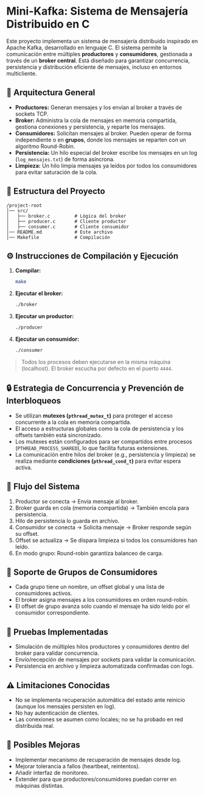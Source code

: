 # Mini-Kafka: Sistema de Mensajería Distribuido en C

Este proyecto implementa un sistema de mensajería distribuido inspirado en Apache Kafka, desarrollado en lenguaje C. El sistema permite la comunicación entre múltiples **productores** y **consumidores**, gestionada a través de un **broker central**. Está diseñado para garantizar concurrencia, persistencia y distribución eficiente de mensajes, incluso en entornos multicliente.

## 🧱 Arquitectura General

- **Productores:** Generan mensajes y los envían al broker a través de sockets TCP.
- **Broker:** Administra la cola de mensajes en memoria compartida, gestiona conexiones y persistencia, y reparte los mensajes.
- **Consumidores:** Solicitan mensajes al broker. Pueden operar de forma independiente o en **grupos**, donde los mensajes se reparten con un algoritmo Round-Robin.
- **Persistencia:** Un hilo especial del broker escribe los mensajes en un log (`log_mensajes.txt`) de forma asíncrona.
- **Limpieza:** Un hilo limpia mensajes ya leídos por todos los consumidores para evitar saturación de la cola.

## 📁 Estructura del Proyecto

```
/project-root
│── src/
│   ├── broker.c         # Lógica del broker
│   ├── producer.c       # Cliente productor
│   ├── consumer.c       # Cliente consumidor
│── README.md            # Este archivo
│── Makefile             # Compilación
```

## ⚙️ Instrucciones de Compilación y Ejecución

1. **Compilar:**
   ```bash
   make
   ```

2. **Ejecutar el broker:**
   ```bash
   ./broker
   ```

3. **Ejecutar un productor:**
   ```bash
   ./producer
   ```

4. **Ejecutar un consumidor:**
   ```bash
   ./consumer
   ```

> Todos los procesos deben ejecutarse en la misma máquina (localhost). El broker escucha por defecto en el puerto `4444`.

## 🔒 Estrategia de Concurrencia y Prevención de Interbloqueos

- Se utilizan **mutexes (`pthread_mutex_t`)** para proteger el acceso concurrente a la cola en memoria compartida.
- El acceso a estructuras globales como la cola de persistencia y los offsets también está sincronizado.
- Los mutexes están configurados para ser compartidos entre procesos (`PTHREAD_PROCESS_SHARED`), lo que facilita futuras extensiones.
- La comunicación entre hilos del broker (e.g., persistencia y limpieza) se realiza mediante **condiciones (`pthread_cond_t`)** para evitar espera activa.

## 🔁 Flujo del Sistema

1. Productor se conecta → Envía mensaje al broker.
2. Broker guarda en cola (memoria compartida) → También encola para persistencia.
3. Hilo de persistencia lo guarda en archivo.
4. Consumidor se conecta → Solicita mensaje → Broker responde según su offset.
5. Offset se actualiza → Se dispara limpieza si todos los consumidores han leído.
6. En modo grupo: Round-robin garantiza balanceo de carga.

## 👥 Soporte de Grupos de Consumidores

- Cada grupo tiene un nombre, un offset global y una lista de consumidores activos.
- El broker asigna mensajes a los consumidores en orden round-robin.
- El offset de grupo avanza solo cuando el mensaje ha sido leído por el consumidor correspondiente.

## 🧪 Pruebas Implementadas

- Simulación de múltiples hilos productores y consumidores dentro del broker para validar concurrencia.
- Envío/recepción de mensajes por sockets para validar la comunicación.
- Persistencia en archivo y limpieza automatizada confirmadas con logs.

## ⚠️ Limitaciones Conocidas

- No se implementa recuperación automática del estado ante reinicio (aunque los mensajes persisten en log).
- No hay autenticación de clientes.
- Las conexiones se asumen como locales; no se ha probado en red distribuida real.

## 🧹 Posibles Mejoras

- Implementar mecanismo de recuperación de mensajes desde log.
- Mejorar tolerancia a fallos (heartbeat, reintentos).
- Añadir interfaz de monitoreo.
- Extender para que productores/consumidores puedan correr en máquinas distintas.

